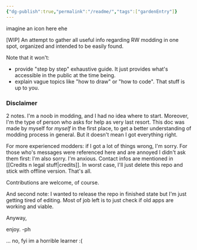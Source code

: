```yaml
---
{"dg-publish":true,"permalink":"/readme/","tags":["gardenEntry"]}
---
```


imagine an icon here ehe

\[WIP] An attempt to gather all useful info regarding RW modding in one spot, organized and intended to be easily found.

Note that it won't:
 - provide "step by step" exhaustive guide. It just provides what's accessible in the public at the time being.
 - explain vague topics like "how to draw" or "how to code". That stuff is up to you.

### Disclaimer

2 notes.
I'm a noob in modding, and I had no idea where to start. Moreover, I'm the type of person who asks for help as very last resort. This doc was made by myself for *myself* in the first place, to get a better understanding of modding process in general. 
But it doesn't mean I got everything right. 

For more experienced modders: if I got a lot of things wrong, I'm sorry. 
For those who's messages were referenced here and are annoyed I didn't ask them first: I'm also sorry. I'm anxious. 
Contact infos are mentioned in [[Credits n legal stuff\|credits]]. 
In worst case, I'll just delete this repo and stick with offline version. That's all.

Contributions are welcome, of course. 

And second note: I wanted to release the repo in finished state but I'm just getting tired of editing. Most of job left is to just check if old apps are working and viable. 



Anyway,

enjoy. 
-ph





...
no, fyi im a horrible learner :(